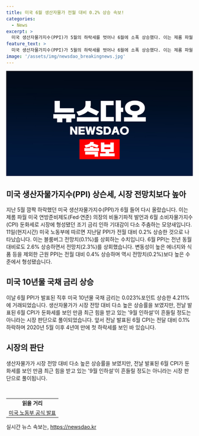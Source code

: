```yaml
---
title: 미국 6월 생산자물가 전월 대비 0.2% 상승 속보!
categories:
  - News
excerpt: >
  미국 생산자물가지수(PPI)가 5월의 하락세를 벗어나 6월에 소폭 상승했다. 이는 제롬 파월 미국 연방준비제도(Fed·연준) 의장의 비둘기파적 발언과 6월 소비자물가지수(CPI) 둔화세로 시장에 형성된 조기 금리 인하 기대감이 일부 주춤하는 것으로 보인다. 지난달 PPI는 전월 대비 0.2% 상승하며, 전년 동월 대비로는 2.6% 상승하여 시장 전망치를 상회했다. 이에도 불구하고 9월 인하설에 대한 시장의 기대는 크게 흔들리지 않고 있다.
feature_text: >
  미국 생산자물가지수(PPI)가 5월의 하락세를 벗어나 6월에 소폭 상승했다. 이는 제롬 파월 미국 연방준비제도(Fed·연준) 의장의 비둘기파적 발언과 6월 소비자물가지수(CPI) 둔화세로 시장에 형성된 조기 금리 인하 기대감이 일부 주춤하는 것으로 보인다. 지난달 PPI는 전월 대비 0.2% 상승하며, 전년 동월 대비로는 2.6% 상승하여 시장 전망치를 상회했다. 이에도 불구하고 9월 인하설에 대한 시장의 기대는 크게 흔들리지 않고 있다.
image: '/assets/img/newsdao_breakingnews.jpg'
---
```


<p><img src="/assets/img/newsdao_breakingnews.jpg" alt="ranknews 속보" /></p>

<h2 data-ke-size="size26">미국 생산자물가지수(PPI) 상슨세, 시장 전망치보다 높아</h2>

<p data-ke-size="size16">지난 5월 깜짝 하락했던 미국 생산자물가지수(PPI)가 6월 들어 다시 올랐습니다. 이는 제롬 파월 미국 연방준비제도(Fed·연준) 의장의 비둘기파적 발언과 6월 소비자물가지수(CPI) 둔화세로 시장에 형성됐던 조기 금리 인하 기대감이 다소 주춤하는 모양새입니다. 11일(현지시간) 미국 노동부에 따르면 지난달 PPI가 전월 대비 0.2% 상승한 것으로 나타났습니다. 이는 블룸버그 전망치(0.1%)를 상회하는 수치입니다. 6월 PPI는 전년 동월 대비로도 2.6% 상승하면서 전망치(2.3%)를 상회했습니다. 변동성이 높은 에너지와 식품 등을 제외한 근원 PPI는 전월 대비 0.4% 상승하며 역시 전망치(0.2%)보다 높은 수준에서 형성됐습니다.</p>

<h2 data-ke-size="size26">미국 10년물 국채 금리 상승</h2>

<p data-ke-size="size16">이날 6월 PPI가 발표된 직후 미국 10년물 국채 금리는 0.023%포인트 상승한 4.211%에 거래되었습니다. 생산자물가가 시장 전망 대비 다소 높은 상승률을 보였지만, 전날 발표된 6월 CPI가 둔화세를 보인 만큼 최근 힘을 받고 있는 '9월 인하설'이 흔들릴 정도는 아니라는 시장 판단으로 풀이되었습니다. 앞서 전날 발표된 6월 CPI는 전달 대비 0.1% 하락하며 2020년 5월 이후 4년여 만에 첫 하락세를 보인 바 있습니다.</p>

<h2 data-ke-size="size26">시장의 판단</h2>

<p data-ke-size="size16">생산자물가가 시장 전망 대비 다소 높은 상승률을 보였지만, 전날 발표된 6월 CPI가 둔화세를 보인 만큼 최근 힘을 받고 있는 '9월 인하설'이 흔들릴 정도는 아니라는 시장 판단으로 풀이됩니다.</p>

<p data-ke-size="size16">&nbsp;</p>

<table>
<tbody>
<tr>
<td style="text-align: center; height: 17px;"><b>읽을 거리</b></td>
</tr>
<tr>
<td style="text-align: center; height: 17px;"><a href="https://www.xyznews.com/article12345" target="_blank" rel="noopener">미국 노동부 공식 발표</a></td>
</tr>
</tbody>
</table>
실시간 뉴스 속보는, <a href="https://newsdao.kr" rel="dofollow">https://newsdao.kr</a>



